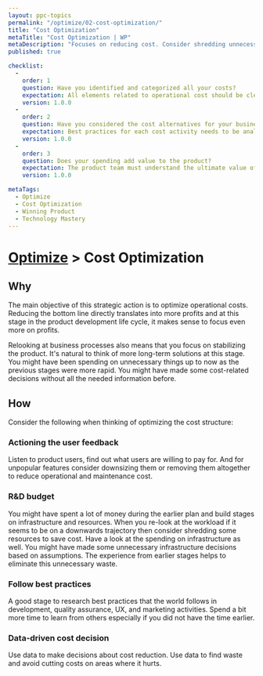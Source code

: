```yaml
---
layout: ppc-topics 
permalink: "/optimize/02-cost-optimization/"
title: "Cost Optimization"
metaTitle: "Cost Optimization | WP"
metaDescription: "Focuses on reducing cost. Consider shredding unnecessary waste in platform services, tech debt backlog, or team structure. Look into process improvements."
published: true

checklist: 
  -
    order: 1
    question: Have you identified and categorized all your costs?
    expectation: All elements related to operational cost should be clearly visible and should be able to be listed.
    version: 1.0.0
  -
    order: 2
    question: Have you considered the cost alternatives for your business activities?
    expectation: Best practices for each cost activity needs to be analyzed and the activity needs to be justified given the alternatives.
    version: 1.0.0
  -
    order: 3
    question: Does your spending add value to the product?
    expectation: The product team must understand the ultimate value of the product to the customer. The costing should always add direct or indirect value to the end product.
    version: 1.0.0

metaTags:
  - Optimize
  - Cost Optimization
  - Winning Product
  - Technology Mastery
---
```

# [Optimize](../) > Cost Optimization

## Why
The main objective of this strategic action is to optimize operational costs. Reducing the bottom line directly translates into more profits and at this stage in the product development life cycle, it makes sense to focus even more on profits.

Relooking at business processes also means that you focus on stabilizing the product. It's natural to think of more long-term solutions at this stage. You might have been spending on unnecessary things up to now as the previous stages were more rapid. You might have made some cost-related decisions without all the needed information before.


## How
Consider the following when thinking of optimizing the cost structure:

### Actioning the user feedback
Listen to product users, find out what users are willing to pay for. And for unpopular features consider downsizing them or removing them altogether to reduce operational and maintenance cost.

### R&D budget
You might have spent a lot of money during the earlier plan and build stages on infrastructure and resources. When you re-look at the workload if it seems to be on a downwards trajectory then consider shredding some resources to save cost. Have a look at the spending on infrastructure as well. You might have made some unnecessary infrastructure decisions based on assumptions. The experience from earlier stages helps to eliminate this unnecessary waste.

### Follow best practices
A good stage to research best practices that the world follows in development, quality assurance, UX, and marketing activities. Spend a bit more time to learn from others especially if you did not have the time earlier.

### Data-driven cost decision
Use data to make decisions about cost reduction. Use data to find waste and avoid cutting costs on areas where it hurts.
